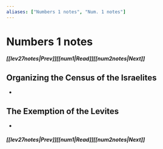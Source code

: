 ```yaml
---
aliases: ["Numbers 1 notes", "Num. 1 notes"]
---
```

# Numbers 1 notes
##### <span class=arrow-left></span>[[lev27notes|Prev]]<span class=navigation-separator></span>[[num1|Read]]<span class=navigation-separator></span>[[num2notes|Next]]<span class=arrow-right></span>
## Organizing the Census of the Israelites
- 
## The Exemption of the Levites
- 
##### <span class=arrow-left></span>[[lev27notes|Prev]]<span class=navigation-separator></span>[[num1|Read]]<span class=navigation-separator></span>[[num2notes|Next]]<span class=arrow-right></span>